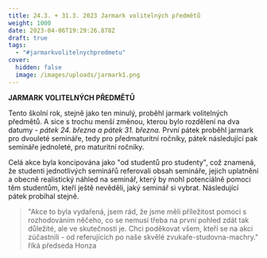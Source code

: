 ```yaml
---
title: 24.3. + 31.3. 2023 Jarmark volitelných předmětů
weight: 1000
date: 2023-04-06T19:29:26.878Z
draft: true
tags:
  - "#jarmarkvolitelnychpredmetu"
cover:
  hidden: false
  image: /images/uploads/jarmark1.png
---
```

**J﻿ARMARK VOLITELNÝCH PŘEDMĚTŮ**

Tento školní rok, stejně jako ten minulý, proběhl jarmark volitelných předmětů. A sice s trochu menší změnou, kterou bylo rozdělení na dva datumy - *pátek 24. března a pátek 31. března.* První pátek proběhl jarmark pro dvouleté semináře, tedy pro předmaturitní ročníky, pátek následující pak semináře jednoleté, pro maturitní ročníky. 

C﻿elá akce byla koncipována jako "od studentů pro studenty", což znamená, že studenti jednotlivých seminářů referovali obsah semináře, jejich uplatnění a obecně realistický náhled na seminář, který by mohl potenciálně pomoci těm studentům, kteří ještě nevěděli, jaký seminář si vybrat. Následující pátek probíhal stejně. 

> "A﻿kce to byla vydařená, jsem rád, že jsme měli příležitost pomoci s rozhodováním něčeho, co se nemusí třeba na první pohled zdát tak důležité, ale ve skutečnosti je. Chci poděkovat všem, kteří se na akci zúčastnili - od referujících po naše skvělé zvukaře-studovna-machry." říká předseda Honza